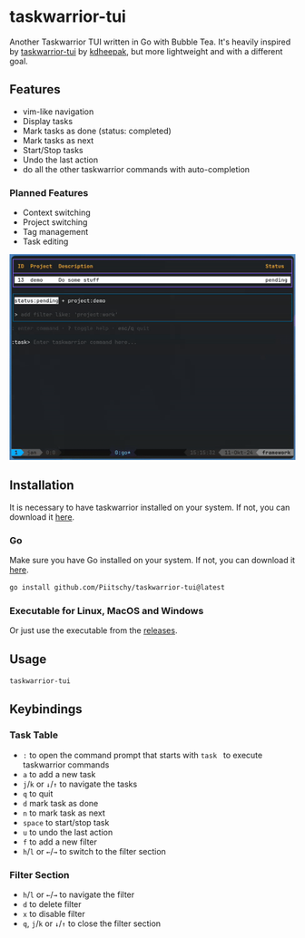 # taskwarrior-tui

Another Taskwarrior TUI written in Go with Bubble Tea.
It's heavily inspired by [taskwarrior-tui](https://github.com/kdheepak/taskwarrior-tui) by [kdheepak](https://github.com/kdheepak), but more lightweight and with a different goal.

## Features
- vim-like navigation
- Display tasks
- Mark tasks as done (status: completed)
- Mark tasks as next
- Start/Stop tasks
- Undo the last action
- do all the other taskwarrior commands with auto-completion

### Planned Features
- Context switching
- Project switching
- Tag management
- Task editing

![](https://github.com/Piitschy/taskwarrior-tui/blob/main/docs/assets/taskwarrior-tui.gif)

## Installation

It is necessary to have taskwarrior installed on your system. If not, you can download it [here](https://taskwarrior.org/download/).

### Go
Make sure you have Go installed on your system. If not, you can download it [here](https://golang.org/dl/).

```sh 
go install github.com/Piitschy/taskwarrior-tui@latest
```

### Executable for Linux, MacOS and Windows
Or just use the executable from the [releases](https://github.com/Piitschy/taskwarrior-tui/releases).

## Usage

```sh 
taskwarrior-tui
```

## Keybindings

### Task Table
- `:` to open the command prompt that starts with `task ` to execute taskwarrior commands
- `a` to add a new task
- `j`/`k` or `↓`/`↑` to navigate the tasks
- `q` to quit
- `d` mark task as done
- `n` to mark task as next
- `space` to start/stop task
- `u` to undo the last action
- `f` to add a new filter 
- `h`/`l` or `←`/`→` to switch to the filter section

### Filter Section
- `h`/`l` or `←`/`→` to navigate the filter
- `d` to delete filter
- `x` to disable filter
- `q`, `j`/`k` or `↓`/`↑` to close the filter section


